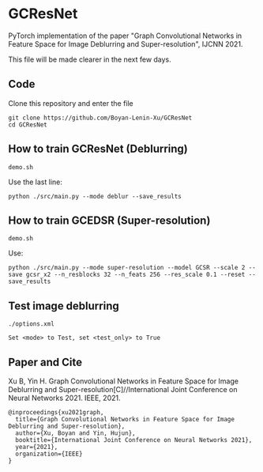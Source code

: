 # GCResNet
PyTorch implementation of the paper "Graph Convolutional Networks in Feature Space for Image Deblurring and Super-resolution", IJCNN 2021.

This file will be made clearer in the next few days.


## Code

Clone this repository and enter the file

    git clone https://github.com/Boyan-Lenin-Xu/GCResNet
    cd GCResNet

## How to train GCResNet (Deblurring)
    
    demo.sh

Use the last line:

    python ./src/main.py --mode deblur --save_results


## How to train GCEDSR (Super-resolution)

    demo.sh

Use:

    python ./src/main.py --mode super-resolution --model GCSR --scale 2 --save gcsr_x2 --n_resblocks 32 --n_feats 256 --res_scale 0.1 --reset --save_results

## Test image deblurring

    ./options.xml

    Set <mode> to Test, set <test_only> to True

## Paper and Cite

Xu B, Yin H. Graph Convolutional Networks in Feature Space for Image Deblurring and Super-resolution[C]//International Joint Conference on Neural Networks 2021. IEEE, 2021.

    @inproceedings{xu2021graph,
      title={Graph Convolutional Networks in Feature Space for Image Deblurring and Super-resolution},
      author={Xu, Boyan and Yin, Hujun},
      booktitle={International Joint Conference on Neural Networks 2021},
      year={2021},
      organization={IEEE}
    }
